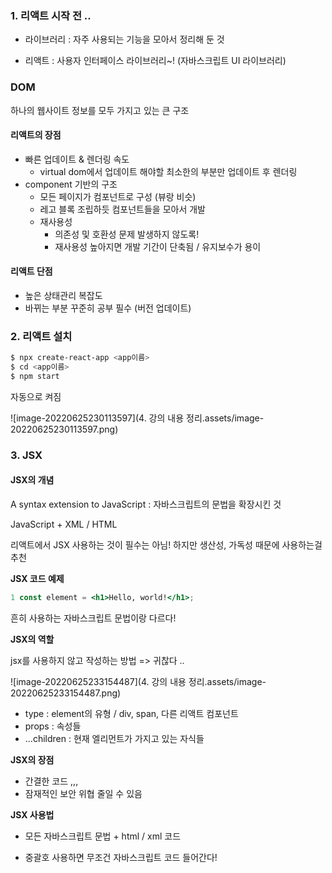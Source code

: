 

### 1. 리액트 시작 전 .. 



- 라이브러리 : 자주 사용되는 기능을 모아서 정리해 둔 것 

- 리액트 : 사용자 인터페이스 라이브러리~! (자바스크립트 UI 라이브러리)



### DOM 

하나의 웹사이트 정보를 모두 가지고 있는 큰 구조 



#### 리액트의 장점

- 빠른 업데이트 & 렌더링 속도
  - virtual dom에서 업데이트 해야할 최소한의 부분만 업데이트 후 렌더링
- component 기반의 구조
  - 모든 페이지가 컴포넌트로 구성 (뷰랑 비슷)
  - 레고 블록 조립하듯 컴포넌트들을 모아서 개발 
  - 재사용성
    - 의존성 및 호환성 문제 발생하지 않도록!
    - 재사용성 높아지면 개발 기간이 단축됨 / 유지보수가 용이 

#### 리액트 단점

- 높은 상태관리 복잡도
- 바뀌는 부분 꾸준히 공부 필수 (버전 업데이트)



### 2. 리액트 설치 

```bash
$ npx create-react-app <app이름> 
$ cd <app이름>
$ npm start
```

자동으로 켜짐 

![image-20220625230113597](4. 강의 내용 정리.assets/image-20220625230113597.png)



### 3. JSX  



#### JSX의 개념

A syntax extension to JavaScript : 자바스크립트의 문법을 확장시킨 것

JavaScript + XML / HTML 



리액트에서 JSX 사용하는 것이 필수는 아님! 하지만 생산성, 가독성 때문에 사용하는걸 추천



**JSX 코드 예제**

```jsx
1 const element = <h1>Hello, world!</h1>;
```

흔히 사용하는 자바스크립트 문법이랑 다르다! 



**JSX의 역할**



jsx를 사용하지 않고 작성하는 방법 => 귀찮다 .. 

![image-20220625233154487](4. 강의 내용 정리.assets/image-20220625233154487.png)

- type : element의 유형 / div, span, 다른 리액트 컴포넌트
- props : 속성들
- ...children : 현재 엘리먼트가 가지고 있는 자식들



**JSX의 장점**

- 간결한 코드 ,,, 
- 잠재적인 보안 위협 줄일 수 있음 



**JSX 사용법**

- 모든 자바스크립트 문법 + html / xml 코드 

- 중괄호 사용하면 무조건 자바스크립트 코드 들어간다! 